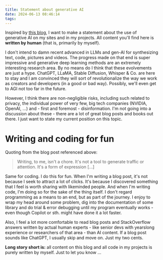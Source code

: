 ```yaml
---
title: Statement about generative AI
date: 2024-06-13 08:46:14
tags:
---
```


Inspired by [this blog](https://www.leftfold.tech/pages/noai/), I want to make a statement about the use of generative AI on my sites and in my projects. All content you'll find here is **written by human** (that is, primarily by myself).

I don't intend to damn recent advanced in LLMs and gen-AI for synthesizing text, code, pictures and videos. The progress made on that end is super impressive and generative deep learning methods are an extremely interesting research area. By no means do I think that these evolvements are just a hype. ChatGPT, LLaMA, Stable Diffusion, Whisper & Co. are here to stay and I am convinced they will sort of revolutionalize the way we work as creators and developers (in a good or bad way). Possibly, we'll even get to AGI not too far in the future.

However, I think there are non-negligible risks, including such related to privacy, the individual power of very few, big tech companies (NVIDIA, OpenAI, ...) and - first and foremost - disinformation. I'm not going into a discussion about these - there are a lot of great blog posts and books out there. I just want to state my current position on this topic.

# Writing and coding for fun

Quoting from the blog post referenced above: 

> Writing, to me, isn't a chore. It's not a tool to generate traffic or attention. It's a form of expression [...]

Same for coding. I do this for fun. When I'm writing a blog post, it's not because I seek to attract a lot of clicks. It's because I discovered something that I feel is worth sharing with likeminded people. And when I'm writing code, I'm doing so for the sake of the thing itself. I don't regard programming as a means to an end, but as part of the journey. I enjoy to wrap my head around some problem, dig into the documentation of some library and do trial & error debugging until my program eventually works - even though Copilot or sth. might have done it a lot faster.

Also, I feel a lot more comfortable to read blog posts and StackOverflow answers written by actual human experts - like senior devs with yearslong experience or researchers of that area - than AI content. If a blog post sounds like ChatGPT, I usually skip and move on. Just my two cents.

**Long story short is:** all content on this blog and all code in my projects is purely written by myself. Just to let you know ...